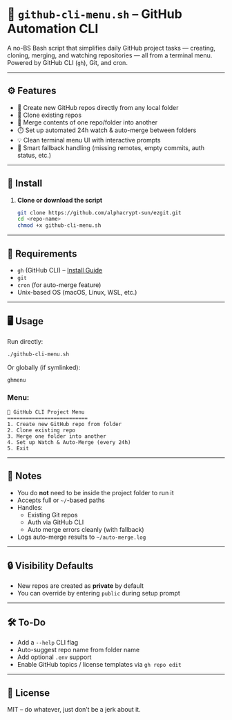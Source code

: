 # 📘 `github-cli-menu.sh` – GitHub Automation CLI

A no-BS Bash script that simplifies daily GitHub project tasks — creating, cloning, merging, and watching repositories — all from a terminal menu. Powered by GitHub CLI (`gh`), Git, and cron.

---

## ⚙️ Features

- 📁 Create new GitHub repos directly from any local folder  
- 🔄 Clone existing repos  
- 🔗 Merge contents of one repo/folder into another  
- ⏱️ Set up automated 24h watch & auto-merge between folders  
- 💡 Clean terminal menu UI with interactive prompts  
- 🧠 Smart fallback handling (missing remotes, empty commits, auth status, etc.)

---

## 🚀 Install

1. **Clone or download the script**
   ```bash
   git clone https://github.com/alphacrypt-sun/ezgit.git
   cd <repo-name>
   chmod +x github-cli-menu.sh
   ```

---

## 🧪 Requirements

- `gh` (GitHub CLI) – [Install Guide](https://cli.github.com/)  
- `git`  
- `cron` (for auto-merge feature)  
- Unix-based OS (macOS, Linux, WSL, etc.)

---

## 🖥️ Usage

Run directly:
```bash
./github-cli-menu.sh
```

Or globally (if symlinked):
```bash
ghmenu
```

### Menu:
```
🔧 GitHub CLI Project Menu
==========================
1. Create new GitHub repo from folder
2. Clone existing repo
3. Merge one folder into another
4. Set up Watch & Auto-Merge (every 24h)
5. Exit
```

---

## 📌 Notes

- You do **not** need to be inside the project folder to run it
- Accepts full or `~/`-based paths
- Handles:
  - Existing Git repos
  - Auth via GitHub CLI
  - Auto merge errors cleanly (with fallback)
- Logs auto-merge results to `~/auto-merge.log`

---

## 🔒 Visibility Defaults

- New repos are created as **private** by default  
- You can override by entering `public` during setup prompt

---

## 🛠️ To-Do

- Add a `--help` CLI flag  
- Auto-suggest repo name from folder name  
- Add optional `.env` support  
- Enable GitHub topics / license templates via `gh repo edit`

---

## 📄 License

MIT – do whatever, just don’t be a jerk about it.
